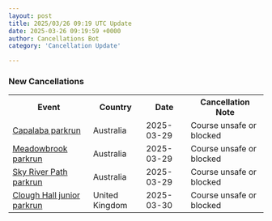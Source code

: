 ```yaml
---
layout: post
title: 2025/03/26 09:19 UTC Update
date: 2025-03-26 09:19:59 +0000
author: Cancellations Bot
category: 'Cancellation Update'

---
```


<h3>New Cancellations</h3>
<div class='hscrollable'>
<table style='width: 100%'>
    <tr>
        <th>Event</th>
        <th>Country</th>
        <th>Date</th>
        <th>Cancellation Note</th>
    </tr>
    <tr>
        <td><a href="https://www.parkrun.com.au/capalaba">Capalaba parkrun</a></td>
        <td>Australia</td>
        <td>2025-03-29</td>
        <td>Course unsafe or blocked</td>
    </tr>
    <tr>
        <td><a href="https://www.parkrun.com.au/meadowbrook">Meadowbrook parkrun</a></td>
        <td>Australia</td>
        <td>2025-03-29</td>
        <td>Course unsafe or blocked</td>
    </tr>
    <tr>
        <td><a href="https://www.parkrun.com.au/skyriverpath">Sky River Path parkrun</a></td>
        <td>Australia</td>
        <td>2025-03-29</td>
        <td>Course unsafe or blocked</td>
    </tr>
    <tr>
        <td><a href="https://www.parkrun.org.uk/cloughhall-juniors">Clough Hall junior parkrun</a></td>
        <td>United Kingdom</td>
        <td>2025-03-30</td>
        <td>Course unsafe or blocked</td>
    </tr>
</table>
</div>
